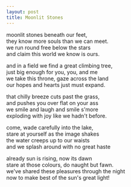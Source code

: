 ```yaml
---
layout: post
title: Moonlit Stones
---
```


moonlit stones beneath our feet,\
they know more souls than we can meet.\
we run round free below the stars\
and claim this world we know is ours.

and in a field we find a great climbing tree,\
just big enough for you, you, and me\
we take this throne, gaze across the land\
our hopes and hearts just must expand.

that chilly breeze cuts past the grass,\
and pushes you over flat on your ass\
we smile and laugh and smile s'more\
exploding with joy like we hadn't before.

come, wade carefully into the lake,\
stare at yourself as the image shakes\
the water creeps up to our waists\
and we splash around with no great haste

already sun is rising, now its dawn\
stare at those colours, do naught but fawn.\
we've shared these pleasures through the night\
now to make best of the sun's great light!

